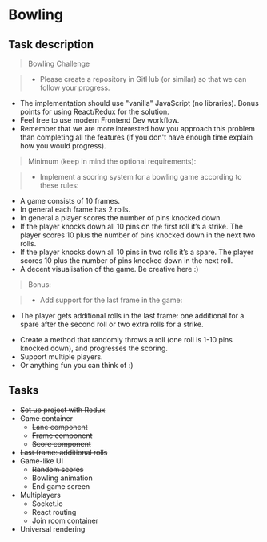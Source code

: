 # Bowling

## Task description
>  Bowling Challenge

>  * Please create a repository in GitHub (or similar) so that we can follow your progress.
* The implementation should use "vanilla" JavaScript (no libraries). Bonus points for using React/Redux for the solution.
* Feel free to use modern Frontend Dev workflow.
* Remember that we are more interested how you approach this problem than completing all the features (if you don't have enough time explain how you would progress).


>  Minimum (keep in mind the optional requirements):

 >  - Implement a scoring system for a bowling game according to these rules:
  - A game consists of 10 frames.
  - In general each frame has 2 rolls.
  - In general a player scores the number of pins knocked down.
  - If the player knocks down all 10 pins on the first roll it’s a strike. The player scores 10 plus the number of pins knocked down in the next two rolls.
  - If the player knocks down all 10 pins in two rolls it’s a spare. The player scores 10 plus the number of pins knocked down in the next roll.
- A decent visualisation of the game. Be creative here :)

>  Bonus:

>  - Add support for the last frame in the game:
 - The player gets additional rolls in the last frame: one additional for a spare after the second roll or two extra rolls for a strike.
* Create a method that randomly throws a roll (one roll is 1-10 pins knocked down), and progresses the scoring.
* Support multiple players.
* Or anything fun you can think of :)


## Tasks
- ~~Set up project with Redux~~
- ~~Game container~~
  - ~~Lane component~~
  - ~~Frame component~~
  - ~~Score component~~
- ~~Last frame: additional rolls~~
- Game-like UI
  - ~~Random scores~~
  - Bowling animation
  - End game screen
- Multiplayers
  - Socket.io
  - React routing
  - Join room container
- Universal rendering
